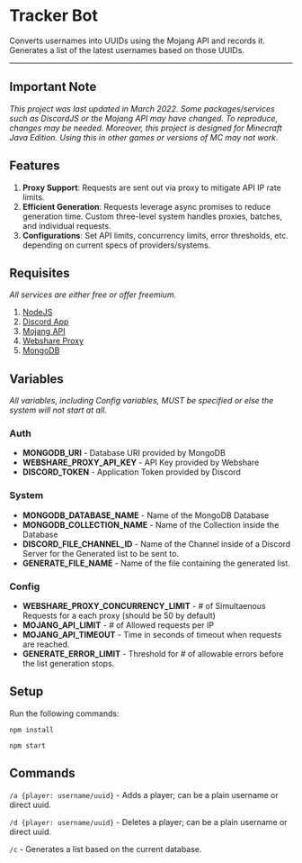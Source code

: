 # Tracker Bot

Converts usernames into UUIDs using the Mojang API and records it. Generates a list of the latest usernames based on those UUIDs.

---

## Important Note

*This project was last updated in March 2022. Some packages/services such as DiscordJS or the Mojang API may have changed. To reproduce, changes may be needed. Moreover, this project is designed for Minecraft Java Edition. Using this in other games or versions of MC may not work.*

## Features

1. **Proxy Support**: Requests are sent out via proxy to mitigate API IP rate limits. 
2. **Efficient Generation**: Requests leverage async promises to reduce generation time. Custom three-level system  handles proxies, batches, and individual requests.
3. **Configurations**: Set API limits, concurrency limits, error thresholds, etc. depending on current specs of providers/systems.

## Requisites 

*All services are either free or offer freemium.*

1. [NodeJS](https://nodejs.org)
2. [Discord App](https://discord.com/developers) 
3. [Mojang API](https://wiki.vg/Mojang_API)
4. [Webshare Proxy](https://www.webshare.io/)
4. [MongoDB](https://mongodb.com/)


## Variables

*All variables, including Config variables, MUST be specified or else the system will not start at all.*

### Auth
* **MONGODB_URI** - Database URI provided by MongoDB
* **WEBSHARE_PROXY_API_KEY** - API Key provided by Webshare
* **DISCORD_TOKEN** - Application Token provided by Discord

### System
* **MONGODB_DATABASE_NAME** - Name of the MongoDB Database
* **MONGODB_COLLECTION_NAME** - Name of the Collection inside the Database
* **DISCORD_FILE_CHANNEL_ID** - Name of the Channel inside of a Discord Server for the Generated list to be sent to.
* **GENERATE_FILE_NAME** - Name of the file containing the generated list.

### Config 
* **WEBSHARE_PROXY_CONCURRENCY_LIMIT** - # of Simultaenous Requests for a each proxy (should be 50 by default)
* **MOJANG_API_LIMIT** - # of Allowed requests per IP 
* **MOJANG_API_TIMEOUT** - Time in seconds of timeout when requests are reached.
* **GENERATE_ERROR_LIMIT** - Threshold for # of allowable errors before the list generation stops.

## Setup

Run the following commands:

`npm install`

`npm start`

## Commands

`/a {player: username/uuid}` - Adds a player; can be a plain username or direct uuid.

`/d {player: username/uuid}` - Deletes a player; can be a plain username or direct uuid.

`/c` - Generates a list based on the current database.